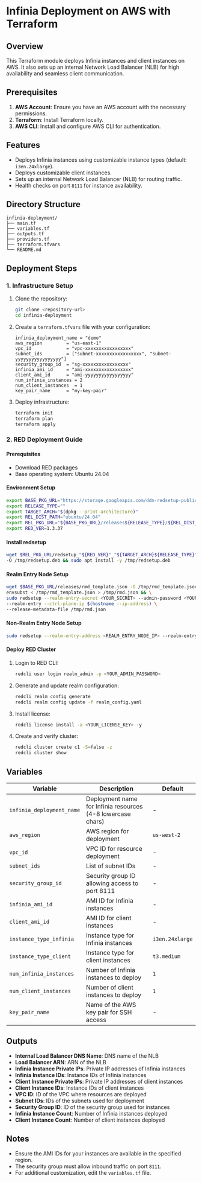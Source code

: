 
# Infinia Deployment on AWS with Terraform

## Overview
This Terraform module deploys Infinia instances and client instances on AWS. It also sets up an internal Network Load Balancer (NLB) for high availability and seamless client communication.

## Prerequisites
1. **AWS Account**: Ensure you have an AWS account with the necessary permissions.
2. **Terraform**: Install Terraform locally.
3. **AWS CLI**: Install and configure AWS CLI for authentication.

## Features
- Deploys Infinia instances using customizable instance types (default: `i3en.24xlarge`).
- Deploys customizable client instances.
- Sets up an internal Network Load Balancer (NLB) for routing traffic.
- Health checks on port `8111` for instance availability.

## Directory Structure
```plaintext
infinia-deployment/
├── main.tf
├── variables.tf
├── outputs.tf
├── providers.tf
├── terraform.tfvars
└── README.md
```

## Deployment Steps

### 1. Infrastructure Setup
1. Clone the repository:
   ```bash
   git clone <repository-url>
   cd infinia-deployment
   ```

2. Create a `terraform.tfvars` file with your configuration:
   ```hcl
   infinia_deployment_name = "demo"
   aws_region         = "us-east-1"
   vpc_id             = "vpc-xxxxxxxxxxxxxxxxx"
   subnet_ids         = ["subnet-xxxxxxxxxxxxxxxxx", "subnet-yyyyyyyyyyyyyyyyy"]
   security_group_id  = "sg-xxxxxxxxxxxxxxxxx"
   infinia_ami_id     = "ami-xxxxxxxxxxxxxxxxx"
   client_ami_id      = "ami-yyyyyyyyyyyyyyyyy"
   num_infinia_instances = 2
   num_client_instances  = 1
   key_pair_name      = "my-key-pair"
   ```

3. Deploy infrastructure:
   ```bash
   terraform init
   terraform plan
   terraform apply
   ```

### 2. RED Deployment Guide

#### Prerequisites
- Download RED packages
- Base operating system: Ubuntu 24.04

#### Environment Setup
```bash
export BASE_PKG_URL="https://storage.googleapis.com/ddn-redsetup-public"
export RELEASE_TYPE=""
export TARGET_ARCH="$(dpkg --print-architecture)"
export REL_DIST_PATH="ubuntu/24.04"
export REL_PKG_URL="${BASE_PKG_URL}/releases${RELEASE_TYPE}/${REL_DIST_PATH}"
export RED_VER=1.3.37
```

#### Install redsetup
```bash
wget $REL_PKG_URL/redsetup_"${RED_VER}"_"${TARGET_ARCH}${RELEASE_TYPE}".deb?cache-time="$(date +$s)" \
-O /tmp/redsetup.deb && sudo apt install -y /tmp/redsetup.deb
```

#### Realm Entry Node Setup
```bash
wget $BASE_PKG_URL/releases/rmd_template.json -O /tmp/rmd_template.json && \
envsubst < /tmp/rmd_template.json > /tmp/rmd.json && \
sudo redsetup --realm-entry-secret <YOUR_SECRET> --admin-password <YOUR_ADMIN_PASSWORD> \
--realm-entry --ctrl-plane-ip $(hostname --ip-address) \
--release-metadata-file /tmp/rmd.json
```

#### Non-Realm Entry Node Setup
```bash
sudo redsetup --realm-entry-address <REALM_ENTRY_NODE_IP> --realm-entry-secret <YOUR_SECRET>
```

#### Deploy RED Cluster
1. Login to RED CLI:
   ```bash
   redcli user login realm_admin -p <YOUR_ADMIN_PASSWORD>
   ```

2. Generate and update realm configuration:
   ```bash
   redcli realm config generate
   redcli realm config update -f realm_config.yaml
   ```

3. Install license:
   ```bash
   redcli license install -a <YOUR_LICENSE_KEY> -y
   ```

4. Create and verify cluster:
   ```bash
   redcli cluster create c1 -S=false -z
   redcli cluster show
   ```

## Variables
| Variable              | Description                                      | Default           |
|-----------------------|--------------------------------------------------|-------------------|
| `infinia_deployment_name` | Deployment name for Infinia resources (4-8 lowercase chars) | - |
| `aws_region`          | AWS region for deployment                        | `us-west-2`       |
| `vpc_id`              | VPC ID for resource deployment                   | -                 |
| `subnet_ids`          | List of subnet IDs                               | -                 |
| `security_group_id`   | Security group ID allowing access to port 8111   | -                 |
| `infinia_ami_id`      | AMI ID for Infinia instances                     | -                 |
| `client_ami_id`       | AMI ID for client instances                      | -                 |
| `instance_type_infinia` | Instance type for Infinia instances            | `i3en.24xlarge`   |
| `instance_type_client` | Instance type for client instances              | `t3.medium`       |
| `num_infinia_instances` | Number of Infinia instances to deploy          | `1`               |
| `num_client_instances` | Number of client instances to deploy            | `1`               |
| `key_pair_name`       | Name of the AWS key pair for SSH access          | -                 |

## Outputs
- **Internal Load Balancer DNS Name**: DNS name of the NLB
- **Load Balancer ARN**: ARN of the NLB
- **Infinia Instance Private IPs**: Private IP addresses of Infinia instances
- **Infinia Instance IDs**: Instance IDs of Infinia instances
- **Client Instance Private IPs**: Private IP addresses of client instances
- **Client Instance IDs**: Instance IDs of client instances
- **VPC ID**: ID of the VPC where resources are deployed
- **Subnet IDs**: IDs of the subnets used for deployment
- **Security Group ID**: ID of the security group used for instances
- **Infinia Instance Count**: Number of Infinia instances deployed
- **Client Instance Count**: Number of client instances deployed

## Notes
- Ensure the AMI IDs for your instances are available in the specified region.
- The security group must allow inbound traffic on port `8111`.
- For additional customization, edit the `variables.tf` file.

